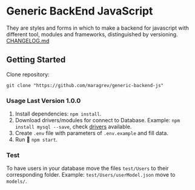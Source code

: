 # Generic BackEnd JavaScript

They are styles and forms in which to make a backend for javascript with different tool, modules and frameworks, distinguished by versioning. [CHANGELOG.md](https://github.com/maragrev/generic-backend-js/blob/main/CHANGELOG.md)


## Getting Started

Clone repository:
```
git clone "https://github.com/maragrev/generic-backend-js"
```

### Usage Last Version 1.0.0

1. Install dependencies: `npm install`.
2. Download drivers/modules for connect to Database.
  Example: `npm install mysql --save`, check [drivers](https://typeorm.io/#installation) available.
3. Create `.env` file with parameters of `.env.example` and fill data.
4. Run 🚀 `npm start`.


### Test

To have users in your database move the files `test/Users` to their corresponding folder. Example: `test/Users/userModel.json` move to `models/`.
